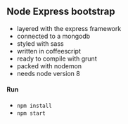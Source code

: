 ## Node Express bootstrap

* layered with the express framework
* connected to a mongodb
* styled with sass
* written in coffeescript
* ready to compile with grunt
* packed with nodemon
* needs node version 8

#### Run
* `npm install`
* `npm start`